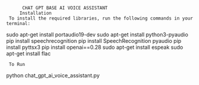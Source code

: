           CHAT GPT BASE AI VOICE ASSISTANT
         Installation
     To install the required libraries, run the following commands in your terminal:

sudo apt-get install portaudio19-dev
sudo apt-get install python3-pyaudio
pip install speechrecognition
pip install SpeechRecognition pyaudio
pip install pyttsx3
pip install openai==0.28
sudo apt-get install espeak
sudo apt-get install flac

     To Run
python chat_gpt_ai_voice_assistant.py
